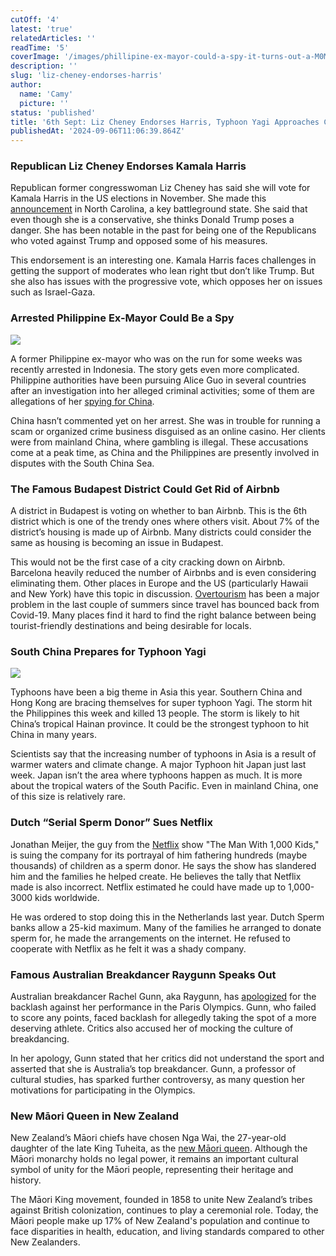 ```yaml
---
cutOff: '4'
latest: 'true'
relatedArticles: ''
readTime: '5'
coverImage: '/images/phillipine-ex-mayor-could-a-spy-it-turns-out-a-M0MD.webp'
description: ''
slug: 'liz-cheney-endorses-harris'
author:
  name: 'Camy'
  picture: ''
status: 'published'
title: '6th Sept: Liz Cheney Endorses Harris, Typhoon Yagi Approaches China'
publishedAt: '2024-09-06T11:06:39.864Z'
---
```


### Republican Liz Cheney Endorses Kamala Harris

Republican former congresswoman Liz Cheney has said she will vote for Kamala Harris in the US elections in November. She made this [announcement](https://edition.cnn.com/2024/09/04/politics/liz-cheney-voting-kamala-harris/index.html) in North Carolina, a key battleground state. She said that even though she is a conservative, she thinks Donald Trump poses a danger. She has been notable in the past for being one of the Republicans who voted against Trump and opposed some of his measures.

This endorsement is an interesting one. Kamala Harris faces challenges in getting the support of moderates who lean right tbut don’t like Trump. But she also has issues with the progressive vote, which opposes her on issues such as Israel-Gaza.

### Arrested Philippine Ex-Mayor Could Be a Spy

![](/images/phillipine-ex-mayor-could-a-spy-it-turns-out-a-IwNj.webp)

A former Philippine ex-mayor who was on the run for some weeks was recently arrested in Indonesia. The story gets even more complicated. Philippine authorities have been pursuing Alice Guo in several countries after an investigation into her alleged criminal activities; some of them are allegations of her [spying for China](https://www.bbc.com/news/articles/c0mnyrm8739o).

China hasn’t commented yet on her arrest. She was in trouble for running a scam or organized crime business disguised as an online casino. Her clients were from mainland China, where gambling is illegal. These accusations come at a peak time, as China and the Philippines are presently involved in disputes with the South China Sea.

### The Famous Budapest District Could Get Rid of Airbnb

A district in Budapest is voting on whether to ban Airbnb. This is the 6th district which is one of the trendy ones where others visit. About 7% of the district’s housing is made up of Airbnb. Many districts could consider the same as housing is becoming an issue in Budapest.

This would not be the first case of a city cracking down on Airbnb. Barcelona heavily reduced the number of Airbnbs and is even considering eliminating them. Other places in Europe and the US (particularly Hawaii and New York) have this topic in discussion. [Overtourism](https://edition.cnn.com/travel/tourism-why-it-went-wrong/index.html) has been a major problem in the last couple of summers since travel has bounced back from Covid-19. Many places find it hard to find the right balance between being tourist-friendly destinations and being desirable for locals.

### South China Prepares for Typhoon Yagi

![](/images/southern-china---hong-kong-prepare-for-a-typhoon-a-QwOT.webp)

Typhoons have been a big theme in Asia this year. Southern China and Hong Kong are bracing themselves for super typhoon Yagi. The storm hit the Philippines this week and killed 13 people. The storm is likely to hit China’s tropical Hainan province. It could be the strongest typhoon to hit China in many years.

Scientists say that the increasing number of typhoons in Asia is a result of warmer waters and climate change. A major Typhoon hit Japan just last week. Japan isn’t the area where typhoons happen as much. It is more about the tropical waters of the South Pacific. Even in mainland China, one of this size is relatively rare.

### Dutch “Serial Sperm Donor” Sues Netflix

Jonathan Meijer, the guy from the [Netflix](https://www.dw.com/en/dutch-serial-sperm-donor-sues-sensationalist-netflix/a-70134557) show "The Man With 1,000 Kids," is suing the company for its portrayal of him fathering hundreds (maybe thousands) of children as a sperm donor. He says the show has slandered him and the families he helped create. He believes the tally that Netflix made is also incorrect. Netflix estimated he could have made up to 1,000-3000 kids worldwide.

He was ordered to stop doing this in the Netherlands last year. Dutch Sperm banks allow a 25-kid maximum. Many of the families he arranged to donate sperm for, he made the arrangements on the internet. He refused to cooperate with Netflix as he felt it was a shady company.

### Famous Australian Breakdancer Raygunn Speaks Out

Australian breakdancer Rachel Gunn, aka Raygunn, has [apologized](https://news.sky.com/story/raygun-australian-breakdancer-rachael-gunn-apologises-for-backlash-after-performance-at-paris-olympics-13209620) for the backlash against her performance in the Paris Olympics. Gunn, who failed to score any points, faced backlash for allegedly taking the spot of a more deserving athlete. Critics also accused her of mocking the culture of breakdancing.

In her apology, Gunn stated that her critics did not understand the sport and asserted that she is Australia’s top breakdancer. Gunn, a professor of cultural studies, has sparked further controversy, as many question her motivations for participating in the Olympics.

### New Māori Queen in New Zealand

New Zealand’s Māori chiefs have chosen Nga Wai, the 27-year-old daughter of the late King Tuheita, as the [new Māori queen](https://www.aljazeera.com/gallery/2024/9/5/maori-in-new-zealand-anoint-a-new-queen). Although the Māori monarchy holds no legal power, it remains an important cultural symbol of unity for the Māori people, representing their heritage and history.

The Māori King movement, founded in 1858 to unite New Zealand’s tribes against British colonization, continues to play a ceremonial role. Today, the Māori people make up 17% of New Zealand's population and continue to face disparities in health, education, and living standards compared to other New Zealanders.